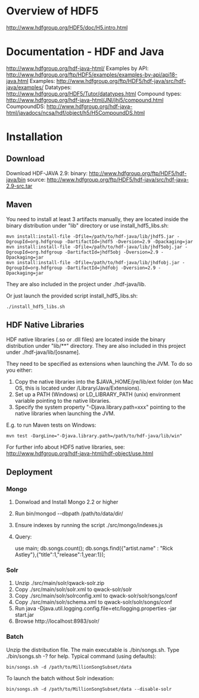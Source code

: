 # Overview of HDF5

http://www.hdfgroup.org/HDF5/doc/H5.intro.html

# Documentation - HDF and Java

http://www.hdfgroup.org/hdf-java-html/
Examples by API: http://www.hdfgroup.org/ftp/HDF5/examples/examples-by-api/api18-java.html
Examples: http://www.hdfgroup.org/ftp/HDF5/hdf-java/src/hdf-java/examples/
Datatypes: http://www.hdfgroup.org/HDF5/Tutor/datatypes.html
Compound types: http://www.hdfgroup.org/hdf-java-html/JNI/jhi5/compound.html
CoumpoundDS: http://www.hdfgroup.org/hdf-java-html/javadocs/ncsa/hdf/object/h5/H5CompoundDS.html

# Installation

## Download

Download HDF-JAVA 2.9:
binary: http://www.hdfgroup.org/ftp/HDF5/hdf-java/bin
source: http://www.hdfgroup.org/ftp/HDF5/hdf-java/src/hdf-java-2.9-src.tar

## Maven

You need to install at least 3 artifacts manually, they are located inside the binary distribution under "lib" directory or use install_hdf5_libs.sh:

    mvn install:install-file -Dfile=/path/to/hdf-java/lib/jhdf5.jar -DgroupId=org.hdfgroup -DartifactId=jhdf5 -Dversion=2.9 -Dpackaging=jar
    mvn install:install-file -Dfile=/path/to/hdf-java/lib/jhdf5obj.jar -DgroupId=org.hdfgroup -DartifactId=jhdf5obj -Dversion=2.9 -Dpackaging=jar
    mvn install:install-file -Dfile=/path/to/hdf-java/lib/jhdfobj.jar -DgroupId=org.hdfgroup -DartifactId=jhdfobj -Dversion=2.9 -Dpackaging=jar

They are also included in the project under ./hdf-java/lib.

Or just launch the provided script install_hdf5_libs.sh:

	./install_hdf5_libs.sh
	
## HDF Native Libraries

HDF native libraries (.so or .dll files) are located inside the binary distribution under "lib/**" directory. They are also included in this project under ./hdf-java/lib/[osname].

They need to be specified as extensions when launching the JVM. To do so you either:

1. Copy the native libraries into the $JAVA_HOME/jre/lib/ext folder (on Mac OS, this is located under /Library/Java/Extensions).
2. Set up a PATH (Windows) or LD_LIBRARY_PATH (unix) environment variable pointing to the native libraries.
3. Specify the system property "-Djava.library.path=xxx" pointing to the native libraries when launching the JVM.

E.g. to run Maven tests on Windows:

    mvn test -DargLine="-Djava.library.path=/path/to/hdf-java/lib/win"

For further info about HDF5 native libraries, see:
http://www.hdfgroup.org/hdf-java-html/hdf-object/use.html

## Deployment

### Mongo

1. Donwload and Install Mongo 2.2 or higher
2. Run bin/mongod --dbpath /path/to/data/dir/
3. Ensure indexes by running the script ./src/mongo/indexes.js
4. Query:

	use main;
	db.songs.count();
	db.songs.find({"artist.name" : "Rick Astley"},{"title":1,"release":1,year:1});

### Solr

1. Unzip ./src/main/solr/qwack-solr.zip
2. Copy ./src/main/solr/solr.xml to qwack-solr/solr
3. Copy ./src/main/solr/solrconfig.xml to qwack-solr/solr/songs/conf
4. Copy ./src/main/solr/schema.xml to qwack-solr/solr/songs/conf
5. Run java -Djava.util.logging.config.file=etc/logging.properties -jar start.jar
6. Browse http://localhost:8983/solr/

### Batch

Unzip the distribution file.
The main executable is ./bin/songs.sh.
Type ./bin/songs.sh -? for help.
Typical command (using defaults):

	bin/songs.sh -d /path/to/MillionSongSubset/data

To launch the batch without Solr indexation:

	bin/songs.sh -d /path/to/MillionSongSubset/data --disable-solr

